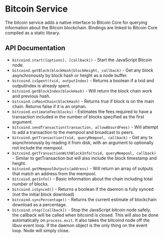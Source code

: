 # Bitcoin Service

The bitcoin service adds a native interface to Bitcoin Core for querying information about the Bitcoin blockchain. Bindings are linked to Bitcoin Core compiled as a static library.

## API Documentation

- `bitcoind.start([options], [callback])` - Start the JavaScript Bitcoin node.
- `bitcoind.getBlock(blockHash|blockHeight, callback)` - Get any block asynchronously by block hash or height as a node buffer.
- `bitcoind.isSpent(txid, outputIndex)` - Returns a boolean if a txid and outputIndex is already spent.
- `bitcoind.getBlockIndex(blockHash)` - Will return the block chain work and previous hash.
- `bitcoind.isMainChain(blockHash)` - Returns true if block is on the main chain. Returns false if it is an orphan.
- `bitcoind.estimateFee(blocks)` - Estimates the fees required to have a transaction included in the number of blocks specified as the first argument.
- `bitcoind.sendTransaction(transaction, allowAbsurdFees)` - Will attempt to add a transaction to the mempool and broadcast to peers.
- `bitcoind.getTransaction(txid, queryMempool, callback)` - Get any tx asynchronously by reading it from disk, with an argument to optionally not include the mempool.
- `bitcoind.getTransactionWithBlockInfo(txid, queryMempool, callback)` - Similar to getTransaction but will also include the block timestamp and height.
- `bitcoind.getMempoolOutputs(address)` - Will return an array of outputs that match an address from the mempool.
- `bitcoind.getInfo()` - Basic information about the chain including total number of blocks.
- `bitcoind.isSynced()` - Returns a boolean if the daemon is fully synced (not the initial block download)
- `bitcoind.syncPercentage()` - Returns the current estimate of blockchain download as a percentage.
- `bitcoind.stop([callback])` - Stop the JavaScript bitcoin node safely, the callback will be called when bitcoind is closed. This will also be done automatically on `process.exit`. It also takes the bitcoind node off the libuv event loop. If the daemon object is the only thing on the event loop. Node will simply close.

